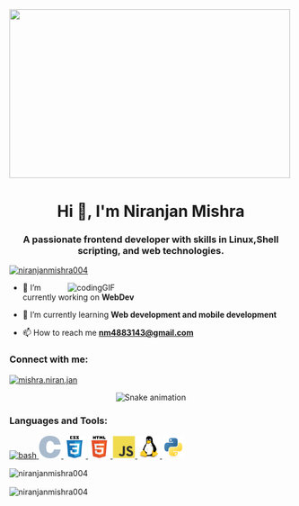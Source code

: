 
<img src="https://github.com/user-attachments/assets/ed2e13d4-0cb4-4dac-9bfb-a49a392d86a5" width="500" height="300" />

<h1 align="center">Hi 👋, I'm Niranjan Mishra</h1>
<h3 align="center">A passionate frontend developer with skills in Linux,Shell scripting, and web technologies.</h3>

<p align="left"> <a href="https://github.com/ryo-ma/github-profile-trophy"><img src="https://github-profile-trophy.vercel.app/?username=niranjanmishra004" alt="niranjanmishra004" /></a> </p>
<img align="right" alt="codingGIF" width="400" src="https://cdn.dribbble.com/users/1201592/screenshots/9078494/media/422a760a51cef7de2fa3db9daf697853.gif">

- 🔭 I’m currently working on **WebDev**

- 🌱 I’m currently learning **Web development and mobile development**

- 📫 How to reach me **nm4883143@gmail.com**

<h3 align="left">Connect with me:</h3>
<p align="left">
<a href="https://instagram.com/mishra.niran.jan" target="blank"><img align="center" src="https://raw.githubusercontent.com/rahuldkjain/github-profile-readme-generator/master/src/images/icons/Social/instagram.svg" alt="mishra.niran.jan" height="30" width="40" /></a>
  
<div align="center">
  <img src="https://profile-readme-generator.com/assets/snake.svg" alt="Snake animation" />
</div>
</p>

<h3 align="left">Languages and Tools:</h3>
<p align="left"> <a href="https://www.gnu.org/software/bash/" target="_blank" rel="noreferrer"> <img src="https://www.vectorlogo.zone/logos/gnu_bash/gnu_bash-icon.svg" alt="bash" width="40" height="40"/> </a> <a href="https://www.cprogramming.com/" target="_blank" rel="noreferrer"> <img src="https://raw.githubusercontent.com/devicons/devicon/master/icons/c/c-original.svg" alt="c" width="40" height="40"/> </a> <a href="https://www.w3schools.com/css/" target="_blank" rel="noreferrer"> <img src="https://raw.githubusercontent.com/devicons/devicon/master/icons/css3/css3-original-wordmark.svg" alt="css3" width="40" height="40"/> </a> <a href="https://www.w3.org/html/" target="_blank" rel="noreferrer"> <img src="https://raw.githubusercontent.com/devicons/devicon/master/icons/html5/html5-original-wordmark.svg" alt="html5" width="40" height="40"/> </a> <a href="https://developer.mozilla.org/en-US/docs/Web/JavaScript" target="_blank" rel="noreferrer"> <img src="https://raw.githubusercontent.com/devicons/devicon/master/icons/javascript/javascript-original.svg" alt="javascript" width="40" height="40"/> </a> <a href="https://www.linux.org/" target="_blank" rel="noreferrer"> <img src="https://raw.githubusercontent.com/devicons/devicon/master/icons/linux/linux-original.svg" alt="linux" width="40" height="40"/> </a> <a href="https://www.python.org" target="_blank" rel="noreferrer"> <img src="https://raw.githubusercontent.com/devicons/devicon/master/icons/python/python-original.svg" alt="python" width="40" height="40"/> </a> </p>

<p><img align="center" src="https://github-readme-stats.vercel.app/api/top-langs?username=niranjanmishra004&show_icons=true&locale=en&layout=compact" alt="niranjanmishra004" /></p>

<p><img align="center" src="https://github-readme-streak-stats.herokuapp.com/?user=niranjanmishra004&" alt="niranjanmishra004" /></p>


